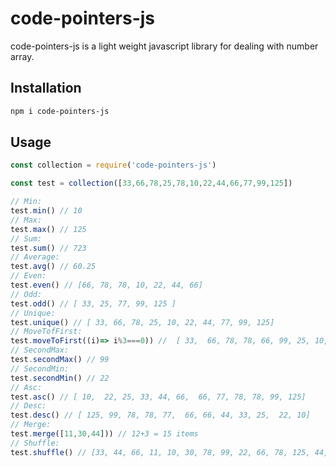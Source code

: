 # code-pointers-js

code-pointers-js is a light weight javascript library for dealing with number array.

## Installation
```bash
npm i code-pointers-js
```

## Usage

```javascript
const collection = require('code-pointers-js')

const test = collection([33,66,78,25,78,10,22,44,66,77,99,125])

// Min:
test.min() // 10
// Max:
test.max() // 125
// Sum:
test.sum() // 723
// Average:
test.avg() // 60.25
// Even: 
test.even() // [66, 78, 78, 10, 22, 44, 66]
// Odd: 
test.odd() // [ 33, 25, 77, 99, 125 ]
// Unique: 
test.unique() // [ 33, 66, 78, 25, 10, 22, 44, 77, 99, 125]
// MoveTofFirst: 
test.moveToFirst((i)=> i%3===0)) //  [ 33,  66, 78, 78, 66, 99, 25, 10, 22, 44, 77, 125]
// SecondMax: 
test.secondMax() // 99
// SecondMin: 
test.secondMin() // 22
// Asc: 
test.asc() // [ 10,  22, 25, 33, 44, 66,  66, 77, 78, 78, 99, 125]
// Desc: 
test.desc() // [ 125, 99, 78, 78, 77,  66, 66, 44, 33, 25,  22, 10]
// Merge: 
test.merge([11,30,44])) // 12+3 = 15 items
// Shuffle: 
test.shuffle() // [33, 44, 66, 11, 10, 30, 78, 99, 22, 66, 78, 125, 44, 25, 77]

```

